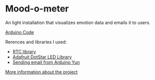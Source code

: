 # Mood-o-meter 
An light installation that visualizes emotion data and emails it to users.

[Arduino Code](https://github.com/houluting/Mood_O_Meter/blob/master/moodometer.ino)

Rerences and libraries I used:
- [RTC library](https://github.com/PaulStoffregen/DS1307RTC)
- [Adafruit DotStar LED Library](https://github.com/adafruit/Adafruit_DotStar)
- [Sending email from Arduino Yun](http://dev.mikamai.com/post/76945627390/you-cant-touch-this-an-evil-arduino-based)

[More information about the project](lutinghou.com/moodometer.html)
